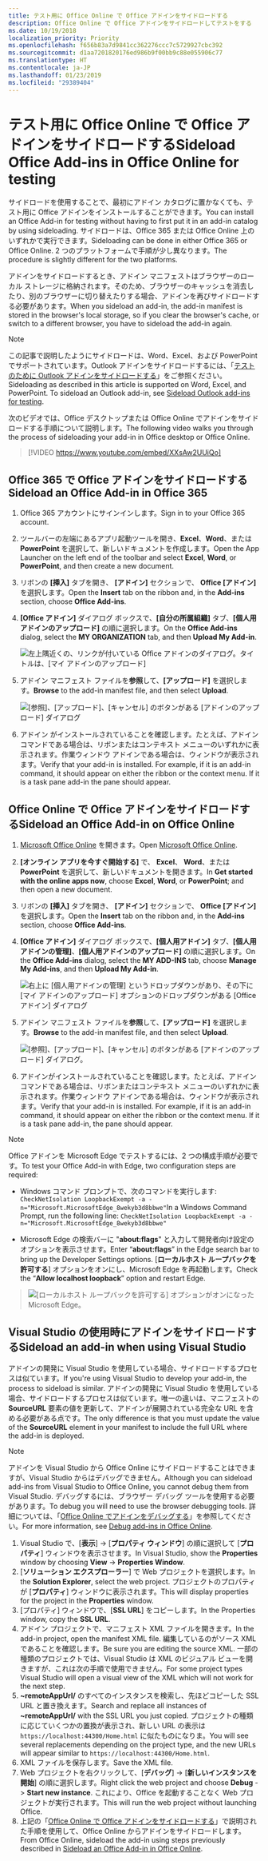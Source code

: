 ```yaml
---
title: テスト用に Office Online で Office アドインをサイドロードする
description: Office Online で Office アドインをサイドロードしてテストをする
ms.date: 10/19/2018
localization_priority: Priority
ms.openlocfilehash: f656b83a7d9841cc362276ccc7c5729927cbc392
ms.sourcegitcommit: d1aa7201820176ed986b9f00bb9c88e055906c77
ms.translationtype: HT
ms.contentlocale: ja-JP
ms.lasthandoff: 01/23/2019
ms.locfileid: "29389404"
---
```

# <a name="sideload-office-add-ins-in-office-online-for-testing"></a><span data-ttu-id="59f05-103">テスト用に Office Online で Office アドインをサイドロードする</span><span class="sxs-lookup"><span data-stu-id="59f05-103">Sideload Office Add-ins in Office Online for testing</span></span>

<span data-ttu-id="59f05-104">サイドロードを使用することで、最初にアドイン カタログに置かなくても、テスト用に Office アドインをインストールすることができます。</span><span class="sxs-lookup"><span data-stu-id="59f05-104">You can install an Office Add-in for testing without having to first put it in an add-in catalog by using sideloading.</span></span> <span data-ttu-id="59f05-105">サイドロードは、Office 365 または Office Online 上のいずれかで実行できます。</span><span class="sxs-lookup"><span data-stu-id="59f05-105">Sideloading can be done in either Office 365 or Office Online.</span></span> <span data-ttu-id="59f05-106">2 つのプラットフォームで手順が少し異なります。</span><span class="sxs-lookup"><span data-stu-id="59f05-106">The procedure is slightly different for the two platforms.</span></span> 

<span data-ttu-id="59f05-107">アドインをサイドロードするとき、アドイン マニフェストはブラウザーのローカル ストレージに格納されます。そのため、ブラウザーのキャッシュを消去したり、別のブラウザーに切り替えたりする場合、アドインを再びサイドロードする必要があります。</span><span class="sxs-lookup"><span data-stu-id="59f05-107">When you sideload an add-in, the add-in manifest is stored in the browser's local storage, so if you clear the browser's cache, or switch to a different browser, you have to sideload the add-in again.</span></span>


> [!NOTE]
> <span data-ttu-id="59f05-p102">この記事で説明したようにサイドロードは、Word、Excel、および PowerPoint でサポートされています。Outlook アドインをサイドロードするには、「[テストのために Outlook アドインをサイドロードする](https://docs.microsoft.com/outlook/add-ins/sideload-outlook-add-ins-for-testing)」をご参照ください。</span><span class="sxs-lookup"><span data-stu-id="59f05-p102">Sideloading as described in this article is supported on Word, Excel, and PowerPoint. To sideload an Outlook add-in, see [Sideload Outlook add-ins for testing](https://docs.microsoft.com/outlook/add-ins/sideload-outlook-add-ins-for-testing).</span></span>

<span data-ttu-id="59f05-110">次のビデオでは、Office デスクトップまたは Office Online でアドインをサイドロードする手順について説明します。</span><span class="sxs-lookup"><span data-stu-id="59f05-110">The following video walks you through the process of sideloading your add-in in Office desktop or Office Online.</span></span>  


> [!VIDEO https://www.youtube.com/embed/XXsAw2UUiQo]

## <a name="sideload-an-office-add-in-in-office-365"></a><span data-ttu-id="59f05-111">Office 365 で Office アドインをサイドロードする</span><span class="sxs-lookup"><span data-stu-id="59f05-111">Sideload an Office Add-in in Office 365</span></span>


1. <span data-ttu-id="59f05-112">Office 365 アカウントにサインインします。</span><span class="sxs-lookup"><span data-stu-id="59f05-112">Sign in to your Office 365 account.</span></span>
    
2. <span data-ttu-id="59f05-113">ツールバーの左端にあるアプリ起動ツールを開き、**Excel**、**Word**、または **PowerPoint** を選択して、新しいドキュメントを作成します。</span><span class="sxs-lookup"><span data-stu-id="59f05-113">Open the App Launcher on the left end of the toolbar and select  **Excel**,  **Word**, or  **PowerPoint**, and then create a new document.</span></span>
    
3. <span data-ttu-id="59f05-114">リボンの  **[挿入]** タブを開き、 **[アドイン]** セクションで、 **Office [アドイン]** を選択します。</span><span class="sxs-lookup"><span data-stu-id="59f05-114">Open the  **Insert** tab on the ribbon and, in the **Add-ins** section, choose **Office Add-ins**.</span></span>
    
4. <span data-ttu-id="59f05-115">**[Office アドイン]** ダイアログ ボックスで、**[自分の所属組織]** タブ、**[個人用アドインのアップロード]** の順に選択します。</span><span class="sxs-lookup"><span data-stu-id="59f05-115">On the  **Office Add-ins** dialog, select the **MY ORGANIZATION** tab, and then **Upload My Add-in**.</span></span>
    
    ![左上隅近くの、リンクが付いている Office アドインのダイアログ。タイトルは、[マイ アドインのアップロード]](../images/office-add-ins.png)

5.  <span data-ttu-id="59f05-117">アドイン マニフェスト ファイルを**参照**して、**[アップロード]** を選択します。</span><span class="sxs-lookup"><span data-stu-id="59f05-117">**Browse** to the add-in manifest file, and then select **Upload**.</span></span>
    
    ![[参照]、[アップロード]、[キャンセル] のボタンがある [アドインのアップロード] ダイアログ](../images/upload-add-in.png)

6. <span data-ttu-id="59f05-p103">アドイン がインストールされていることを確認します。たとえば、アドイン コマンドである場合は、リボンまたはコンテキスト メニューのいずれかに表示されます。作業ウィンドウ アドインである場合は、ウィンドウが表示されます。</span><span class="sxs-lookup"><span data-stu-id="59f05-p103">Verify that your add-in is installed. For example, if it is an add-in command, it should appear on either the ribbon or the context menu. If it is a task pane add-in the pane should appear.</span></span>
    

## <a name="sideload-an-office-add-in-in-office-online"></a><span data-ttu-id="59f05-122">Office Online で Office アドインをサイドロードする</span><span class="sxs-lookup"><span data-stu-id="59f05-122">Sideload an Office Add-in on Office Online</span></span>


1. <span data-ttu-id="59f05-123">[Microsoft Office Online](https://office.live.com/) を開きます。</span><span class="sxs-lookup"><span data-stu-id="59f05-123">Open [Microsoft Office Online](https://office.live.com/).</span></span>
    
2. <span data-ttu-id="59f05-124">**[オンライン アプリを今すぐ開始する]** で、 **Excel**、 **Word**、または  **PowerPoint** を選択して、新しいドキュメントを開きます。</span><span class="sxs-lookup"><span data-stu-id="59f05-124">In  **Get started with the online apps now**, choose  **Excel**,  **Word**, or  **PowerPoint**; and then open a new document.</span></span>
    
3. <span data-ttu-id="59f05-125">リボンの  **[挿入]** タブを開き、 **[アドイン]** セクションで、 **Office [アドイン]** を選択します。</span><span class="sxs-lookup"><span data-stu-id="59f05-125">Open the  **Insert** tab on the ribbon and, in the **Add-ins** section, choose **Office Add-ins**.</span></span>
    
4. <span data-ttu-id="59f05-126">**[Office アドイン]** ダイアログ ボックスで、**[個人用アドイン]** タブ、**[個人用アドインの管理]**、**[個人用アドインのアップロード]** の順に選択します。</span><span class="sxs-lookup"><span data-stu-id="59f05-126">On the  **Office Add-ins** dialog, select the **MY ADD-INS** tab, choose **Manage My Add-ins**, and then  **Upload My Add-in**.</span></span>
    
    ![右上に [個人用アドインの管理] というドロップダウンがあり、その下に [マイ アドインのアップロード] オプションのドロップダウンがある [Office アドイン] ダイアログ](../images/office-add-ins-my-account.png)

5.  <span data-ttu-id="59f05-128">アドイン マニフェスト ファイルを**参照**して、**[アップロード]** を選択します。</span><span class="sxs-lookup"><span data-stu-id="59f05-128">**Browse** to the add-in manifest file, and then select **Upload**.</span></span>
    
    ![[参照]、[アップロード]、[キャンセル] のボタンがある [アドインのアップロード] ダイアログ。](../images/upload-add-in.png)

6. <span data-ttu-id="59f05-p104">アドインがインストールされていることを確認します。たとえば、アドイン コマンドである場合は、リボンまたはコンテキスト メニューのいずれかに表示されます。作業ウィンドウ アドインである場合は、ウィンドウが表示されます。</span><span class="sxs-lookup"><span data-stu-id="59f05-p104">Verify that your add-in is installed. For example, if it is an add-in command, it should appear on either the ribbon or the context menu. If it is a task pane add-in, the pane should appear.</span></span>

> [!NOTE]
><span data-ttu-id="59f05-133">Office アドインを Microsoft Edge でテストするには、2 つの構成手順が必要です。</span><span class="sxs-lookup"><span data-stu-id="59f05-133">To test your Office Add-in with Edge, two configuration steps are required:</span></span> 
>
> - <span data-ttu-id="59f05-134">Windows コマンド プロンプトで、次のコマンドを実行します: `CheckNetIsolation LoopbackExempt -a -n="Microsoft.MicrosoftEdge_8wekyb3d8bbwe"`</span><span class="sxs-lookup"><span data-stu-id="59f05-134">In a Windows Command Prompt, run the following line: `CheckNetIsolation LoopbackExempt -a -n="Microsoft.MicrosoftEdge_8wekyb3d8bbwe"`</span></span>
>
> - <span data-ttu-id="59f05-135">Microsoft Edge の検索バーに "**about:flags**" と入力して開発者向け設定のオプションを表示させます。</span><span class="sxs-lookup"><span data-stu-id="59f05-135">Enter “**about:flags**” in the Edge search bar to bring up the Developer Settings options.</span></span>  <span data-ttu-id="59f05-136">[**ローカルホスト ループバックを許可する**] オプションをオンにし、Microsoft Edge を再起動します。</span><span class="sxs-lookup"><span data-stu-id="59f05-136">Check the “**Allow localhost loopback**” option and restart Edge.</span></span>

>    ![[ローカルホスト ループバックを許可する] オプションがオンになった Microsoft Edge。](../images/allow-localhost-loopback.png)

## <a name="sideload-an-add-in-when-using-visual-studio"></a><span data-ttu-id="59f05-138">Visual Studio の使用時にアドインをサイドロードする</span><span class="sxs-lookup"><span data-stu-id="59f05-138">Sideload an add-in when using Visual Studio</span></span>

<span data-ttu-id="59f05-139">アドインの開発に Visual Studio を使用している場合、サイドロードするプロセスは似ています。</span><span class="sxs-lookup"><span data-stu-id="59f05-139">If you're using Visual Studio to develop your add-in, the process to sideload is similar.</span></span> <span data-ttu-id="59f05-140">アドインの開発に Visual Studio を使用している場合、サイドロードするプロセスは似ています。唯一の違いは、マニフェストの **SourceURL** 要素の値を更新して、アドインが展開されている完全な URL を含める必要がある点です。</span><span class="sxs-lookup"><span data-stu-id="59f05-140">The only difference is that you must update the value of the **SourceURL** element in your manifest to include the full URL where the add-in is deployed.</span></span>

> [!NOTE]
> <span data-ttu-id="59f05-141">アドインを Visual Studio から Office Online にサイドロードすることはできますが、Visual Studio からはデバッグできません。</span><span class="sxs-lookup"><span data-stu-id="59f05-141">Although you can sideload add-ins from Visual Studio to Office Online, you cannot debug them from Visual Studio.</span></span> <span data-ttu-id="59f05-142">デバッグするには、ブラウザー デバッグ ツールを使用する必要があります。</span><span class="sxs-lookup"><span data-stu-id="59f05-142">To debug you will need to use the browser debugging tools.</span></span> <span data-ttu-id="59f05-143">詳細については、「[Office Online でアドインをデバッグする](debug-add-ins-in-office-online.md)」を参照してください。</span><span class="sxs-lookup"><span data-stu-id="59f05-143">For more information, see [Debug add-ins in Office Online](debug-add-ins-in-office-online.md).</span></span>

1. <span data-ttu-id="59f05-144">Visual Studio で、[**表示**]  ->  [**プロパティ ウィンドウ**] の順に選択して [**プロパティ**] ウィンドウを表示させます。</span><span class="sxs-lookup"><span data-stu-id="59f05-144">In Visual Studio, show the **Properties** window by choosing **View** -> **Properties Window**.</span></span>
2. <span data-ttu-id="59f05-145">[**ソリューション エクスプローラー**] で Web プロジェクトを選択します。</span><span class="sxs-lookup"><span data-stu-id="59f05-145">In the **Solution Explorer**, select the web project.</span></span> <span data-ttu-id="59f05-146">プロジェクトのプロパティが [**プロパティ**] ウィンドウに表示されます。</span><span class="sxs-lookup"><span data-stu-id="59f05-146">This will display properties for the project in the **Properties** window.</span></span>
3. <span data-ttu-id="59f05-147">[プロパティ] ウィンドウで、[**SSL URL**] をコピーします。</span><span class="sxs-lookup"><span data-stu-id="59f05-147">In the Properties window, copy the **SSL URL**.</span></span>
4. <span data-ttu-id="59f05-148">アドイン プロジェクトで、マニフェスト XML ファイルを開きます。</span><span class="sxs-lookup"><span data-stu-id="59f05-148">In the add-in project, open the manifest XML file.</span></span> <span data-ttu-id="59f05-149">編集しているのがソース XML であることを確認します。</span><span class="sxs-lookup"><span data-stu-id="59f05-149">Be sure you are editing the source XML.</span></span> <span data-ttu-id="59f05-150">一部の種類のプロジェクトでは、Visual Studio は XML のビジュアル ビューを開きますが、これは次の手順で使用できません。</span><span class="sxs-lookup"><span data-stu-id="59f05-150">For some project types Visual Studio will open a visual view of the XML which will not work for the next step.</span></span>
5. <span data-ttu-id="59f05-151">**~remoteAppUrl/** のすべてのインスタンスを検索し、先ほどコピーした SSL URL と置き換えます。</span><span class="sxs-lookup"><span data-stu-id="59f05-151">Search and replace all instances of **~remoteAppUrl/** with the SSL URL you just copied.</span></span> <span data-ttu-id="59f05-152">プロジェクトの種類に応じていくつかの置換が表示され、新しい URL の表示は `https://localhost:44300/Home.html` に似たものになりま。</span><span class="sxs-lookup"><span data-stu-id="59f05-152">You will see several replacements depending on the project type, and the new URLs will appear similar to `https://localhost:44300/Home.html`.</span></span>
6. <span data-ttu-id="59f05-153">XML ファイルを保存します。</span><span class="sxs-lookup"><span data-stu-id="59f05-153">Save the XML file.</span></span>
7. <span data-ttu-id="59f05-154">Web プロジェクトを右クリックして、[**デバッグ**]  ->  [**新しいインスタンスを開始**] の順に選択します。</span><span class="sxs-lookup"><span data-stu-id="59f05-154">Right click the web project and choose **Debug** -> **Start new instance**.</span></span> <span data-ttu-id="59f05-155">これにより、Office を起動することなく Web プロジェクトが実行されます。</span><span class="sxs-lookup"><span data-stu-id="59f05-155">This will run the web project without launching Office.</span></span>
8. <span data-ttu-id="59f05-156">上記の「[Office Online で Office アドインをサイドロードする](#sideload-an-office-add-in-in-office-online)」で説明された手順を使用して、Office Online からアドインをサイドロードします。</span><span class="sxs-lookup"><span data-stu-id="59f05-156">From Office Online, sideload the add-in using steps previously described in [Sideload an Office Add-in in Office Online](#sideload-an-office-add-in-in-office-online).</span></span>
